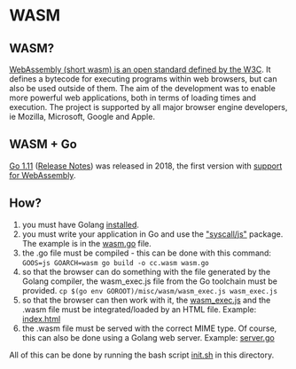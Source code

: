 # WASM

## WASM?

[WebAssembly (short wasm) is an open standard defined by the W3C](https://webassembly.org). It defines a bytecode for executing programs within web browsers, but can also be used outside of them. The aim of the development was to enable more powerful web applications, both in terms of loading times and execution. The project is supported by all major browser engine developers, ie Mozilla, Microsoft, Google and Apple.  

## WASM + Go

[Go 1.11](https://go.dev/blog/go1.11) ([Release Notes](https://go.dev/doc/go1.11)) was released in 2018, the first version with [support for WebAssembly](https://go.dev/doc/go1.11#wasm).  

## How?

1. you must have Golang [installed](https://go.dev/doc/install). 
1. you must write your application in Go and use the ["syscall/js"](https://pkg.go.dev/syscall/js) package. The example is in the [wasm.go](https://github.com/SimonWaldherr/golang-examples/blob/master/expert/wasm/wasm.go) file.
1. the .go file must be compiled - this can be done with this command: ```GOOS=js GOARCH=wasm go build -o cc.wasm wasm.go``` 
1. so that the browser can do something with the file generated by the Golang compiler, the wasm_exec.js file from the Go toolchain must be provided. ```cp $(go env GOROOT)/misc/wasm/wasm_exec.js wasm_exec.js``` 
1. so that the browser can then work with it, the [wasm_exec.js](https://github.com/golang/go/blob/master/misc/wasm/wasm_exec.js) and the .wasm file must be integrated/loaded by an HTML file. Example: [index.html](https://github.com/SimonWaldherr/golang-examples/blob/master/expert/wasm/index.html)
1. the .wasm file must be served with the correct MIME type. Of course, this can also be done using a Golang web server. Example: [server.go](https://github.com/SimonWaldherr/golang-examples/blob/master/expert/wasm/server.go)

All of this can be done by running the bash script [init.sh](https://github.com/SimonWaldherr/golang-examples/blob/master/expert/wasm/init.sh) in this directory.


